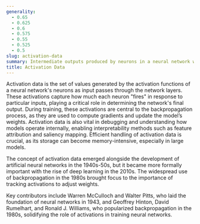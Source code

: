 ```yaml
---
generality:
  - 0.65
  - 0.625
  - 0.6
  - 0.575
  - 0.55
  - 0.525
  - 0.5
slug: activation-data
summary: Intermediate outputs produced by neurons in a neural network when processing input data, which are used to evaluate and update the network during training.
title: Activation Data
---
```


Activation data is the set of values generated by the activation functions of a neural network's neurons as input passes through the network layers. These activations capture how much each neuron "fires" in response to particular inputs, playing a critical role in determining the network's final output. During training, these activations are central to the backpropagation process, as they are used to compute gradients and update the model’s weights. Activation data is also vital in debugging and understanding how models operate internally, enabling interpretability methods such as feature attribution and saliency mapping. Efficient handling of activation data is crucial, as its storage can become memory-intensive, especially in large models.

The concept of activation data emerged alongside the development of artificial neural networks in the 1940s-50s, but it became more formally important with the rise of deep learning in the 2010s. The widespread use of backpropagation in the 1980s brought focus to the importance of tracking activations to adjust weights.

Key contributors include Warren McCulloch and Walter Pitts, who laid the foundation of neural networks in 1943, and Geoffrey Hinton, David Rumelhart, and Ronald J. Williams, who popularized backpropagation in the 1980s, solidifying the role of activations in training neural networks.

